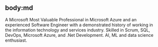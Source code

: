 body:md
-----
A Microsoft Most Valuable Professional in Microsoft Azure and an experienced Software Engineer with a demonstrated history of working in the information technology and services industry. Skilled in Scrum, SQL, DevOps, Microsoft Azure, and .Net Development. AI, ML and data science enthusiast.